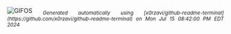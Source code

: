 <div align="justify">
<picture>
    <source media="(prefers-color-scheme: dark)" srcset="https://i.ibb.co/d00JFS8/output-gif.gif">
    <source media="(prefers-color-scheme: light)" srcset="https://i.ibb.co/d00JFS8/output-gif.gif">
    <img alt="GIFOS" src="https://i.ibb.co/d00JFS8/output-gif.gif">
</picture>
<sub><i>Generated automatically using [x0rzavi/github-readme-terminal](https://github.com/x0rzavi/github-readme-terminal) on Mon Jul 15 08:42:00 PM EDT 2024</i></sub>
</div>

<!--  -->